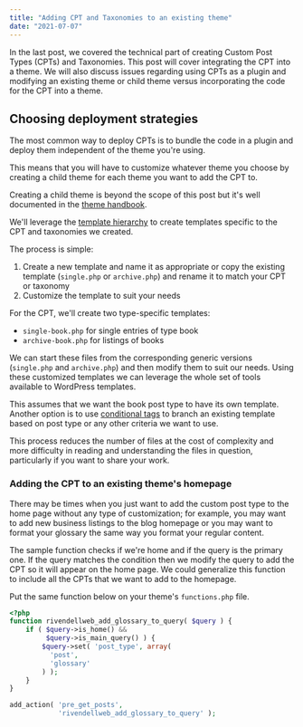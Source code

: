 ```yaml
---
title: "Adding CPT and Taxonomies to an existing theme"
date: "2021-07-07"
---
```


In the last post, we covered the technical part of creating Custom Post Types (CPTs) and Taxonomies. This post will cover integrating the CPT into a theme. We will also discuss issues regarding using CPTs as a plugin and modifying an existing theme or child theme versus incorporating the code for the CPT into a theme.

## Choosing deployment strategies

The most common way to deploy CPTs is to bundle the code in a plugin and deploy them independent of the theme you're using.

This means that you will have to customize whatever theme you choose by creating a child theme for each theme you want to add the CPT to.

Creating a child theme is beyond the scope of this post but it's well documented in the [theme handbook](https://developer.wordpress.org/themes/advanced-topics/child-themes/).

We'll leverage the [template hierarchy](https://developer.wordpress.org/themes/basics/template-hierarchy/) to create templates specific to the CPT and taxonomies we created.

The process is simple:

1. Create a new template and name it as appropriate or copy the existing template (`single.php` or `archive.php`) and rename it to match your CPT or taxonomy
2. Customize the template to suit your needs

For the CPT, we'll create two type-specific templates:

* `single-book.php` for single entries of type book
* `archive-book.php` for listings of books

We can start these files from the corresponding generic versions (`single.php` and `archive.php`) and then modify them to suit our needs. Using these customized templates we can leverage the whole set of tools available to WordPress templates.

This assumes that we want the book post type to have its own template. Another option is to use [conditional tags](https://developer.wordpress.org/themes/basics/conditional-tags/) to branch an existing template based on post type or any other criteria we want to use.

This process reduces the number of files at the cost of complexity and more difficulty in reading and understanding the files in question, particularly if you want to share your work.

### Adding the CPT to an existing theme's homepage

There may be times when you just want to add the custom post type to the home page without any type of customization; for example, you may want to add new business listings to the blog homepage or you may want to format your glossary the same way you format your regular content.

The sample function checks if we're home and if the query is the primary one. If the query matches the condition then we modify the query to add the CPT so it will appear on the home page. We could generalize this function to include all the CPTs that we want to add to the homepage.

Put the same function below on your theme's `functions.php` file.

```php
<?php
function rivendellweb_add_glossary_to_query( $query ) {
    if ( $query->is_home() &&
         $query->is_main_query() ) {
        $query->set( 'post_type', array(
          'post',
          'glossary'
        ) );
    }
}

add_action( 'pre_get_posts',
            'rivendellweb_add_glossary_to_query' );
```
